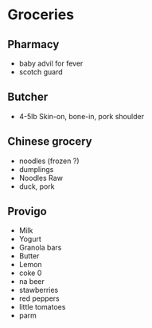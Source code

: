 # Groceries

## Pharmacy

- baby advil for fever
- scotch guard

## Butcher

- 4-5lb Skin-on, bone-in, pork shoulder

## Chinese grocery

- noodles (frozen ?)
- dumplings
- Noodles Raw
- duck, pork

## Provigo

- Milk
- Yogurt
- Granola bars
- Butter
- Lemon
- coke 0
- na beer
- stawberries
- red peppers
- little tomatoes
- parm


